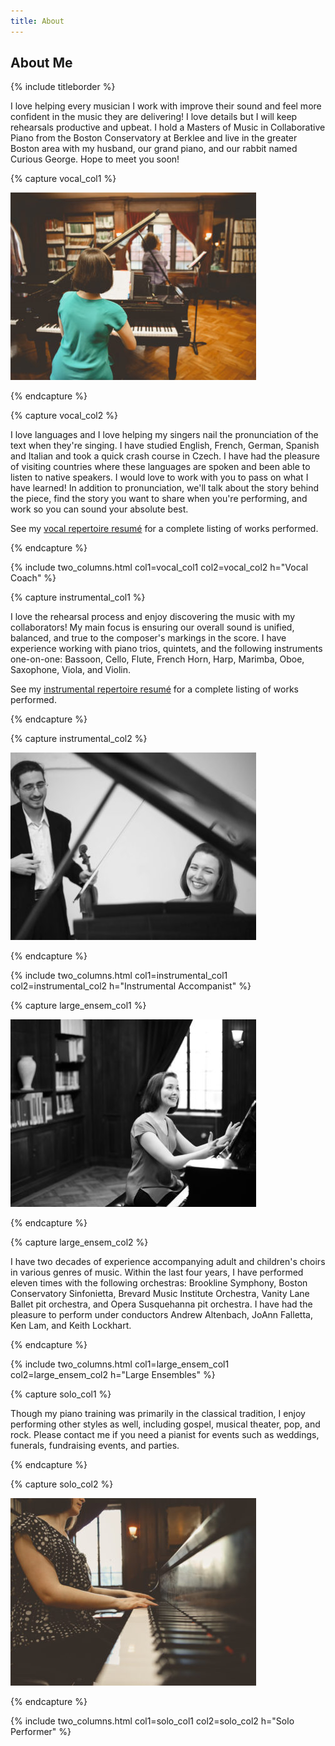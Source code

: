 ```yaml
---
title: About
---
```


## About Me

{% include titleborder %}

I love helping every musician I work with improve their sound and feel more confident in the music they are delivering! I love details but I will keep rehearsals productive and upbeat. I hold a Masters of Music in Collaborative Piano from the Boston Conservatory at Berklee and live in the greater Boston area with my husband, our grand piano, and our rabbit named Curious George. Hope to meet you soon!

{% capture vocal_col1 %}

![Vocal Coach](/assets/images/IMG_0144-393x300.jpg)

{% endcapture %}

{% capture vocal_col2 %}

I love languages and I love helping my singers nail the pronunciation of the text when they're singing. I have studied English, French, German, Spanish and Italian and took a quick crash course in Czech. I have had the pleasure of visiting countries where these languages are spoken and been able to listen to native speakers. I would love to work with you to pass on what I have learned! In addition to pronunciation, we'll talk about the story behind the piece, find the story you want to share when you're performing, and work so you can sound your absolute best.

See my [vocal repertoire resumé](vocal_rep) for a complete listing of works performed.

{% endcapture %}

{% include two_columns.html
   col1=vocal_col1 col2=vocal_col2
   h="Vocal Coach"
%}


{% capture instrumental_col1 %}

I love the rehearsal process and enjoy discovering the music with my collaborators! My main focus is ensuring our overall sound is unified, balanced, and true to the composer's markings in the score. I have experience working with piano trios, quintets, and the following instruments one-on-one: Bassoon, Cello, Flute, French Horn, Harp, Marimba, Oboe, Saxophone, Viola, and Violin. 

See my [instrumental repertoire resumé](instr_rep) for a complete listing of works performed.

{% endcapture %}

{% capture instrumental_col2 %}

![Instrumental Accompanist](/assets/images/IMG_1034_BW-e1534030367934-393x300.jpg)

{% endcapture %}

{% include two_columns.html
   col1=instrumental_col1
   col2=instrumental_col2
   h="Instrumental Accompanist"
%}


{% capture large_ensem_col1 %}

![Large Ensembles](/assets/images/IMG_0046-393x300.jpg)

{% endcapture %}

{% capture large_ensem_col2 %}

I have two decades of experience accompanying adult and children's choirs in various genres of music. Within the last four years, I have performed eleven times with the following orchestras: Brookline Symphony, Boston Conservatory Sinfonietta, Brevard Music Institute Orchestra, Vanity Lane Ballet pit orchestra, and Opera Susquehanna pit orchestra. I have had the pleasure to perform under conductors Andrew Altenbach, JoAnn Falletta, Ken Lam, and Keith Lockhart.

{% endcapture %}

{% include two_columns.html
   col1=large_ensem_col1
   col2=large_ensem_col2
   h="Large Ensembles"
%}


{% capture solo_col1 %}

Though my piano training was primarily in the classical tradition, I enjoy performing other styles as well, including gospel, musical theater, pop, and rock. Please contact me if you need a pianist for events such as weddings, funerals, fundraising events, and parties.

{% endcapture %}

{% capture solo_col2 %}

![Solo Performer](/assets/images/IMG_0319-393x300.jpg)

{% endcapture %}

{% include two_columns.html
   col1=solo_col1
   col2=solo_col2
   h="Solo Performer"
%}
